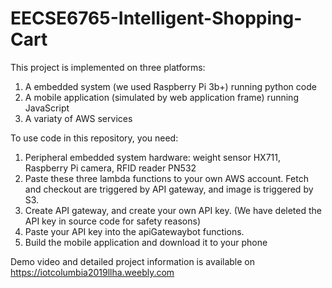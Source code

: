 # EECSE6765-Intelligent-Shopping-Cart
This project is implemented on three platforms:
1. A embedded system (we used Raspberry Pi 3b+) running python code
2. A mobile application (simulated by web application frame) running JavaScript
3. A variaty of AWS services

To use code in this repository, you need:
1. Peripheral embedded system hardware: weight sensor HX711, Raspberry Pi camera, RFID reader PN532
2. Paste these three lambda functions to your own AWS account. Fetch and checkout are triggered by API gateway, and image is triggered by S3.
3. Create API gateway, and create your own API key. (We have deleted the API key in source code for safety reasons)
4. Paste your API key into the apiGatewaybot functions.
5. Build the mobile application and download it to your phone

Demo video and detailed project information is available on https://iotcolumbia2019llha.weebly.com
